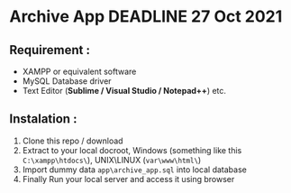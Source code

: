 # Archive App DEADLINE 27 Oct 2021
## Requirement :
- XAMPP or equivalent software
- MySQL Database driver
- Text Editor (**Sublime / Visual Studio / Notepad++**) etc.

## Instalation :
1. Clone this repo / download
2. Extract to your local docroot, Windows (something like this `C:\xampp\htdocs\`), UNIX\LINUX (`var\www\html\`)
3. Import dummy data `app\archive_app.sql` into local database
4. Finally Run your local server and access it using browser